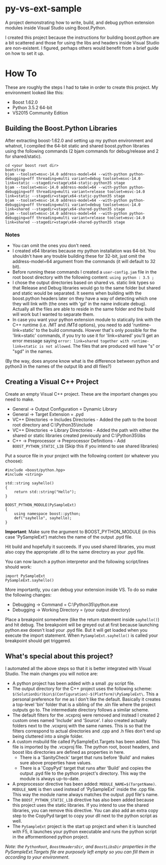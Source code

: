 # py-vs-ext-sample
A project demonstrating how to write, build, and debug python extension modules inside Visual Studio using Boost.Python.

I created this project because the instructions for building boost.python are a bit scattered and those for using the libs and headers inside Visual Studio are non-existent. I figured, perhaps others would benefit from a brief guide on how to set it up.

# How To

These are roughly the steps I had to take in order to create this project. My environment looked like this:
* Boost 1.62.0
* Python 3.5.2 64-bit
* VS2015 Community Edition

## Building the Boost.Python Libraries
After extracting boost-1.62.0 and setting up my python environment and whatnot, I compiled the 64-bit static and shared boost.python libraries using the following commands (2 bjam commands for debug/release and 2 for shared/static). 

    cd <your boost root dir>
    bootstrap
    bjam --toolset=msvc-14.0 address-model=64 --with-python python-debugging=off threading=multi variant=debug toolset=msvc-14.0 link=static --stagedir=stage\x64-static-python35 stage
    bjam --toolset=msvc-14.0 address-model=64 --with-python python-debugging=off threading=multi variant=release toolset=msvc-14.0 link=static --stagedir=stage\x64-static-python35 stage
    bjam --toolset=msvc-14.0 address-model=64 --with-python python-debugging=off threading=multi variant=debug toolset=msvc-14.0 link=shared --stagedir=stage\x64-shared-python35 stage
    bjam --toolset=msvc-14.0 address-model=64 --with-python python-debugging=off threading=multi variant=release toolset=msvc-14.0 link=shared --stagedir=stage\x64-shared-python35 stage
    
### Notes
* You can omit the ones you don't need.
* I created x64 libraries because my python installation was 64-bit. You shouldn't have any trouble building these for 32-bit, just omit the address-model=64 argument from the commands (it will default to 32 bit).
* Before running these commands I created a `user-config.jam` file in the root boost directory with the following content: `using python : 3.5 ;`
* I chose the output directories based on shared vs. static link types so that Release and Debug libraries would go to the same folder but shared and static would be separated. It seems when building with the boost.python headers later on they have a way of detecting which one they will link with (the ones with 'gd' in the name indicate debug). Actually all the files are able to reside in the same folder and the build will work but I wanted to separate them.
* In case you want your python extension module to statically link with the C++ runtime (i.e. /MT and /MTd options), you need to add 'runtime-link=static' to the build commands. Howver that's only possible for the 'link=static' commands, if you try to use it for 'link=shared' you'll get an error message saying `error: link=shared together with runtime-link=static is not allowed`. The files that are produced will have "s" or "sgd" in the names.
    
(By the way, does anyone know what is the difference between python and python3 in the names of the output lib and dll files?)

## Creating a Visual C++ Project

Create an empty Visual C++ project. These are the important changes you need to make.
 * General -> Output Configuration = Dynamic Library 
 * General -> Target Extension = .pyd 
 * VC++ Directories -> Includes Directories - Added the path to the boost root directory and C:\Python35\include 
 * VC++ Directories -> Library Directories - Added the path with either the shared or static libraries created previously and C:\Python35\libs 
 * C++ -> Preprocessor -> Preprocessor Definitions - Add `BOOST_PYTHON_STATIC_LIB` (Skip this if you intend to use shared libraries)


Put a source file in your project with the following content (or whatever you choose):

	#include <boost/python.hpp>
	#include <string>

	std::string sayhello()
	{
		return std::string("Hello");
	}

	BOOST_PYTHON_MODULE(PySampleExt)
	{
		using namespace boost::python;
		def("sayhello", sayhello);
	}

**Important**: Make sure the argument to BOOST_PYTHON_MODULE (in this case 'PySampleExt') matches the name of the output .pyd file.

Hit build and hopefully it succeeds. If you used shared libraries, you must also copy the appropriate .dll to the same directory as your .pyd file.

You can now launch a python interpretor and the following script/lines should work:

    import PySampleExt
    PySampleExt.sayhello()

More importantly, you can debug your extension inside VS. To do so make the following changes:

* Debugging -> Command = C:\Python35\python.exe
* Debugging -> Working Directory = (your output directory)

Place a breakpoint somewhere (like the return statement inside `sayhello()`) and hit debug. The breakpoint will be greyed out at first because launching python.exe doesn't load your .pyd file. But it will get loaded when you execute the import statement. When `PySampleExt.sayhello()` is called your breakpoint should get triggered.

## What's special about this project?

I automated all the above steps so that it is better integrated with Visual Studio. The main changes you will notice are:

* A python project has been added with a small .py script file.
* The output directory for the C++ project uses the following scheme: `$(SolutionDir)bin\$(Configuration)-$(Platform)\PySampleExt\`. This a personal preference for me as I don't like the default. Basically it creates a top-level 'bin' folder that is a sibling of the .sln file where the project outputs go to. The intermediate directory follows a similar scheme.
* The default filters for the .vcxproj were removed and instead I created 2 custom ones named 'Include' and 'Source'. I also created actually folders next to the .vcxproj with the same names. This is so that the filters correspond to actual directories and .cpp and .h files don't end up being cluttered into a single folder.
* A custom msbuild file called PySampleExt.Targets has been added. This file is imported by the .vcxproj file. The python root, boost headers, and boost libs directories are defined as properties in here. 
   * There is a 'SanityCheck' target that runs before 'Build' and makes sure above properties have values.
   * There is a 'CopyPyd' target that runs after 'Build' and copies the output .pyd file to the python project's directory. This way the module is always up-to-date.
* A preprocessor directive has been added: `MODULE_NAME=$(TargetName)`. `MODULE_NAME` is then used instead of 'PySampleExt' inside the .cpp file. This way the module name always matches the output .pyd file's name.
* The `BOOST_PYTHON_STATIC_LIB` directive has also been added because this project uses the static libraries. If you intend to use the shared libraries, you can remove this directive. You can also add an extra copy step to the CopyPyd target to copy your dll next to the python script as well.
* The `PySampleExt` project is the start up project and when it is launched with F5, it launches your python executable and runs the python script in the afformentioned python project.

*Note: the `PythonRoot`, `BoostHeadersDir`, and `BoostLibsDir` properties in the PySampleExt.Targets file are purposely left empty so you can fill them in according to your environment.*